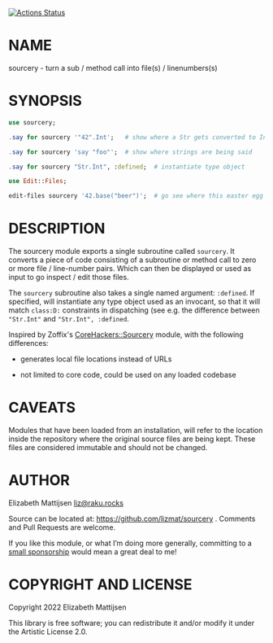 [![Actions Status](https://github.com/lizmat/sourcery/actions/workflows/test.yml/badge.svg)](https://github.com/lizmat/sourcery/actions)

NAME
====

sourcery - turn a sub / method call into file(s) / linenumbers(s)

SYNOPSIS
========

```raku
use sourcery;

.say for sourcery '"42".Int';   # show where a Str gets converted to Int

.say for sourcery 'say "foo"';  # show where strings are being said

.say for sourcery "Str.Int", :defined;  # instantiate type object

use Edit::Files;

edit-files sourcery '42.base("beer")';  # go see where this easter egg lives
```

DESCRIPTION
===========

The sourcery module exports a single subroutine called `sourcery`. It converts a piece of code consisting of a subroutine or method call to zero or more file / line-number pairs. Which can then be displayed or used as input to go inspect / edit those files.

The `sourcery` subroutine also takes a single named argument: `:defined`. If specified, will instantiate any type object used as an invocant, so that it will match `class:D:` constraints in dispatching (see e.g. the difference between `"Str.Int"` and `"Str.Int", :defined`.

Inspired by Zoffix's [CoreHackers::Sourcery](https://raku.land/zef:raku-community-modules/CoreHackers::Sourcery) module, with the following differences:

  * generates local file locations instead of URLs

  * not limited to core code, could be used on any loaded codebase

CAVEATS
=======

Modules that have been loaded from an installation, will refer to the location inside the repository where the original source files are being kept. These files are considered immutable and should not be changed.

AUTHOR
======

Elizabeth Mattijsen <liz@raku.rocks>

Source can be located at: https://github.com/lizmat/sourcery . Comments and Pull Requests are welcome.

If you like this module, or what I’m doing more generally, committing to a [small sponsorship](https://github.com/sponsors/lizmat/) would mean a great deal to me!

COPYRIGHT AND LICENSE
=====================

Copyright 2022 Elizabeth Mattijsen

This library is free software; you can redistribute it and/or modify it under the Artistic License 2.0.

